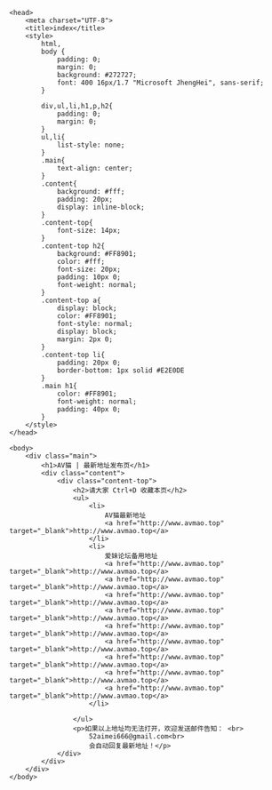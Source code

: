 <!DOCTYPE html>
<html>

    <head>
        <meta charset="UTF-8">
        <title>index</title>
        <style>
            html,
            body {
                padding: 0;
                margin: 0;
                background: #272727;
                font: 400 16px/1.7 "Microsoft JhengHei", sans-serif;
            }

            div,ul,li,h1,p,h2{
                padding: 0;
                margin: 0;
            }
            ul,li{
                list-style: none;
            }
            .main{
                text-align: center;
            }
            .content{
                background: #fff;
                padding: 20px;
                display: inline-block;
            }
            .content-top{
                font-size: 14px;
            }
            .content-top h2{
                background: #FF8901;
                color: #fff;
                font-size: 20px;
                padding: 10px 0;
                font-weight: normal;
            }
            .content-top a{
                display: block;
                color: #FF8901;
                font-style: normal;
                display: block;
                margin: 2px 0;
            }
            .content-top li{
                padding: 20px 0;
                border-bottom: 1px solid #E2E0DE
            }
            .main h1{
                color: #FF8901;
                font-weight: normal;
                padding: 40px 0;
            }
        </style>
    </head>

    <body>
        <div class="main">
            <h1>AV猫 | 最新地址发布页</h1>
            <div class="content">
                <div class="content-top">
                    <h2>请大家 Ctrl+D 收藏本页</h2>
                    <ul>
                        <li>
                            AV猫最新地址
                            <a href="http://www.avmao.top" target="_blank">http://www.avmao.top</a>
                        </li>
                        <li>
                            爱妹论坛备用地址
                            <a href="http://www.avmao.top" target="_blank">http://www.avmao.top</a>
                            <a href="http://www.avmao.top" target="_blank">http://www.avmao.top</a>
							<a href="http://www.avmao.top" target="_blank">http://www.avmao.top</a>
							<a href="http://www.avmao.top" target="_blank">http://www.avmao.top</a>
							<a href="http://www.avmao.top" target="_blank">http://www.avmao.top</a>
							<a href="http://www.avmao.top" target="_blank">http://www.avmao.top</a>
							<a href="http://www.avmao.top" target="_blank">http://www.avmao.top</a>
							<a href="http://www.avmao.top" target="_blank">http://www.avmao.top</a>
							<a href="http://www.avmao.top" target="_blank">http://www.avmao.top</a>
                        </li>
		
                    </ul>
                    <p>如果以上地址均无法打开，欢迎发送邮件告知： <br>
                        52aimei666@gmail.com<br>
                        会自动回复最新地址！</p>
                </div>
            </div>
        </div>
    </body>
</html>
